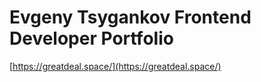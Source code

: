 # Evgeny Tsygankov Frontend Developer Portfolio

[https://greatdeal.space/](https://greatdeal.space/)
